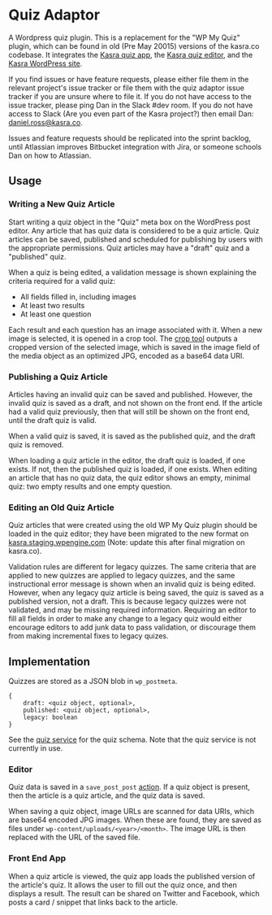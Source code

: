 # Quiz Adaptor

A Wordpress quiz plugin. This is a replacement for the "WP My Quiz" plugin, which can be found in old (Pre May 20015) versions of the kasra.co codebase. It integrates the [Kasra quiz app](https://bitbucket.org/menapost/quiz-user-front-end), the [Kasra quiz editor](https://bitbucket.org/menapost/quiz-editor), and the [Kasra WordPress site](https://bitbucket.org/menapost/kasra-wp).

If you find issues or have feature requests, please either file them in the relevant project's issue tracker or file them with the quiz adaptor issue tracker if you are unsure where to file it. If you do not have access to the issue tracker, please ping Dan in the Slack #dev room. If you do not have access to Slack (Are you even part of the Kasra project?) then email Dan: daniel.ross@kasra.co.

Issues and feature requests should be replicated into the sprint backlog, until Atlassian improves Bitbucket integration with Jira, or someone schools Dan on how to Atlassian.

## Usage

### Writing a New Quiz Article

Start writing a quiz object in the "Quiz" meta box on the WordPress post editor. Any article that has quiz data is considered to be a quiz article. Quiz articles can be saved, published and scheduled for publishing by users with the appropriate permissions. Quiz articles may have a "draft" quiz and a "published" quiz.

When a quiz is being edited, a validation message is shown explaining the criteria required for a valid quiz:

- All fields filled in, including images
- At least two results
- At least one question

Each result and each question has an image associated with it. When a new image is selected, it is opened in a crop tool. The [crop tool](https://bitbucket.org/menapost/selectrect) outputs a cropped version of the selected image, which is saved in the image field of the media object as an optimized JPG, encoded as a base64 data URI.

### Publishing a Quiz Article

Articles having an invalid quiz can be saved and published. However, the invalid quiz is saved as a draft, and not shown on the front end. If the article had a valid quiz previously, then that will still be shown on the front end, until the draft quiz is valid.

When a valid quiz is saved, it is saved as the published quiz, and the draft quiz is removed.

When loading a quiz article in the editor, the draft quiz is loaded, if one exists. If not, then the published quiz is loaded, if one exists. When editing an article that has no quiz data, the quiz editor shows an empty, minimal quiz: two empty results and one empty question.

### Editing an Old Quiz Article

Quiz articles that were created using the old WP My Quiz plugin should be loaded in the quiz editor; they have been migrated to the new format on [kasra.staging.wpengine.com]() (Note: update this after final migration on kasra.co).

Validation rules are different for legacy quizzes. The same criteria that are applied to new quizzes are applied to legacy quizzes, and the same instructional error message is shown when an invalid quiz is being edited. However, when any legacy quiz article is being saved, the quiz is saved as a published version, not a draft. This is because legacy quizzes were not validated, and may be missing required information. Requiring an editor to fill all fields in order to make any change to a legacy quiz would either encourage editors to add junk data to pass validation, or discourage them from making incremental fixes to legacy quizes.

## Implementation

Quizzes are stored as a JSON blob in `wp_postmeta`.

```
{
	draft: <quiz object, optional>,
	published: <quiz object, optional>,
	legacy: boolean
}
```

See the [quiz service](https://bitbucket.org/menapost/quiz-service) for the quiz schema. Note that the quiz service is not currently in use.

### Editor

Quiz data is saved in a `save_post_post` [action](https://codex.wordpress.org/Plugin_API/Action_Reference/save_post). If a quiz object is present, then the article is a quiz article, and the quiz data is saved.

When saving a quiz object, image URLs are scanned for data URIs, which are base64 encoded JPG images. When these are found, they are saved as files under `wp-content/uploads/<year>/<month>`. The image URL is then replaced with the URL of the saved file.

### Front End App

When a quiz article is viewed, the quiz app loads the published version of the article's quiz. It allows the user to fill out the quiz once, and then displays a result. The result can be shared on Twitter and Facebook, which posts a card / snippet that links back to the article.
